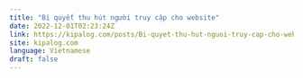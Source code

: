 ```yaml
---
title: "Bí quyết thu hút người truy cập cho website"
date: 2022-12-01T02:23:24Z
link: https://kipalog.com/posts/Bi-quyet-thu-hut-nguoi-truy-cap-cho-website?utm_medium=RSS&utm_source=news.12bit.vn
site: kipalog.com
language: Vietnamese
draft: false
---
```

